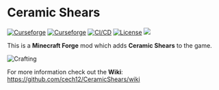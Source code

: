 # Ceramic Shears

[![Curseforge](http://cf.way2muchnoise.eu/full_363553_downloads(0D0D0D-F16436-fff-010101-fff).svg)](https://www.curseforge.com/minecraft/mc-mods/ceramic-shears)
[![Curseforge](http://cf.way2muchnoise.eu/versions/For%20MC_363553_all(0D0D0D-F16436-fff-010101).svg)](https://www.curseforge.com/minecraft/mc-mods/ceramic-shears/files)
[![CI/CD](https://github.com/cech12/CeramicShears/actions/workflows/cicd-workflow.yml/badge.svg)](https://github.com/cech12/CeramicShears/actions/workflows/cicd-workflow.yml)
[![License](https://img.shields.io/github/license/cech12/CeramicShears)](http://opensource.org/licenses/MIT)
[![](https://img.shields.io/discord/752506676719910963.svg?style=flat&color=informational&logo=discord&label=Discord)](https://discord.gg/gRUFH5t)

This is a **Minecraft Forge** mod which adds **Ceramic Shears** to the game.

![Crafting](material/crafting.png)
           
For more information check out the **Wiki**: https://github.com/cech12/CeramicShears/wiki